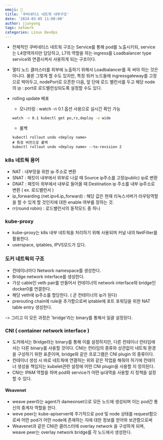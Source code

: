 ```yaml
---
emoji: 🧢
title: '쿠버네티스 네트웍 내부구조'
date: '2024-03-05 11:00:00'
author: jjunyong
tags: network
categories: Linux DevOps
---
```


- 전체적인 쿠버네티스 네트웍 구조는 Service를 통해 pod를 노출시키되, service는 L4영역까지만 담당하고,
  L7의 역할을 하는 ingress를 Loadbalancer type service와 연결시켜서 사용하게 되는 구조이다.

- 멀티 노드 클러스터를 외부에 노출하기 위해서 Loadbalancer를 꼭 써야 하는 것은 아니다. 물론 그렇게 할 수도 있지만,
  특정 워커 노드들에 ingressgateway를 고정으로 박아두고, nodePort로 오픈한 다음, 앞 단에 로드 밸런서를 두고 해당 node의 ip : port로 로드밸런싱되도록 설정할 수도 있다.

- rolling update 배포
  - 모니터링 : watch -n 0.1 옵션 사용으로 실시간 확인 가능
  ```bash
  watch -n 0.1 kubectl get po,rs,deploy -o wide
  ```
  - 롤백
  ```
  kubectl rollout undo <deploy name>
  # 특정 버전으로 롤백
  kubectl rollout undo <deploy name> --to-revision 2
  ```

### k8s 네트웍 용어

- NAT : 내부망을 위한 ip 주소로 변환
- SNAT : 패킷이 내부에서 외부로 나갈 때 Source ip주소를 고정(public) ip로 변환
- DNAT : 패킷이 외부에서 내부로 들어올 때 Destination ip 주소를 내부 ip주소로 변환 ( ex. 로드밸런서 )
- ip_forwarding (net.ipv4.ip_forward) : 해당 값은 현재 리눅스서버가 라우팅역할을 할 수 있게 할 것인지에 대한 enable 여부를 정하는 것.
- rr(round robin) : 로드밸런서의 동작모드 중 하나

### kube-proxy

- kube-proxy는 k8s 내부 네트웍을 처리하기 위해 사용되며 커널 내의 NetFilter를 활용한다.
- userspace, iptables, IPVS모드가 있다.

### 도커 네트웍의 구조

- 컨테이너마다 Network namespace를 생성한다.
- Bridge network interface를 생성한다.
- 가상 cable인 veth pair를 만들어서 컨테이너의 network interface와 bridge인 docker0를 연결한다.
- 해당 veth에 ip주소를 할당한다. ( 곧 컨테이너의 ip가 된다)
- prerouting chain에 rule을 추가함으로써 iptable에 포트 포워딩을 위한 NAT table entry 생성한다.

-> 그리고 이 모든 과정은 'bridge'라는 binary를 통해서 일괄 설정된다.

### CNI ( container network interface )

- 도커에서는 Bridge라는 binary를 통해 이를 설정하지만, 다른 컨테이너 런타임에서는 다른 binary를 사용할 것이다. CNI는 런타임의 종류와 상관없이 네트웍 환경을 구성하기 위한 표준이며, bridge와 같은 프로그램은 CNI plugin 의 종류이다.
- 컨테이너 생성 시 바로 네트웍에 연결하는 위와 같은 작업을 해줘야 하기에 컨테이너 생성을 책임지는 kubelet관련 설정에 어떤 CNI plugin을 사용할 지 정의된다.
- CNI는 IPAM 역할을 하며 pod와 service가 어떤 ip대역을 사용할 지 정책을 설정할 수 있다.

#### Weavenet

- weave peer라는 agent가 dameonset으로 모든 노드에 생성되며 이는 pod간 통신의 중계자 역할을 한다.
- weve peer는 kube-apiserver에 주기적으로 pod 및 node 상태를 request함으로써 어떤 pod가 어떤 node에 존재하는 지에 대한 정보를 얻어와 보관함으로써
- Weavenet과 같은 CNI은 클러스터에 overlay network 을 구성하게 되며, weave peer는 overlay network bridge를 각 노드에서 생성한다.
